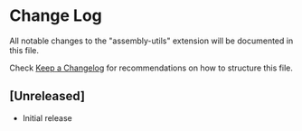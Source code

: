 # Change Log

All notable changes to the "assembly-utils" extension will be documented in this file.

Check [Keep a Changelog](http://keepachangelog.com/) for recommendations on how to structure this file.

## [Unreleased]

- Initial release